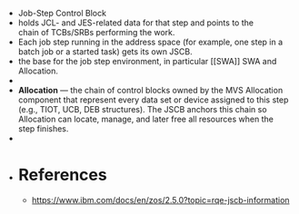 - Job-Step Control Block
- holds JCL- and JES-related data for that step and points to the chain of TCBs/SRBs performing the work.
- Each job step running in the address space (for example, one step in a batch job or a started task) gets its own JSCB.
- the base for the job step environment, in particular [[SWA]] SWA and Allocation.
-
- **Allocation** — the chain of control blocks owned by the MVS Allocation component that represent every data set or device assigned to this step (e.g., TIOT, UCB, DEB structures). The JSCB anchors this chain so Allocation can locate, manage, and later free all resources when the step finishes.
-
- # References
	- https://www.ibm.com/docs/en/zos/2.5.0?topic=rqe-jscb-information